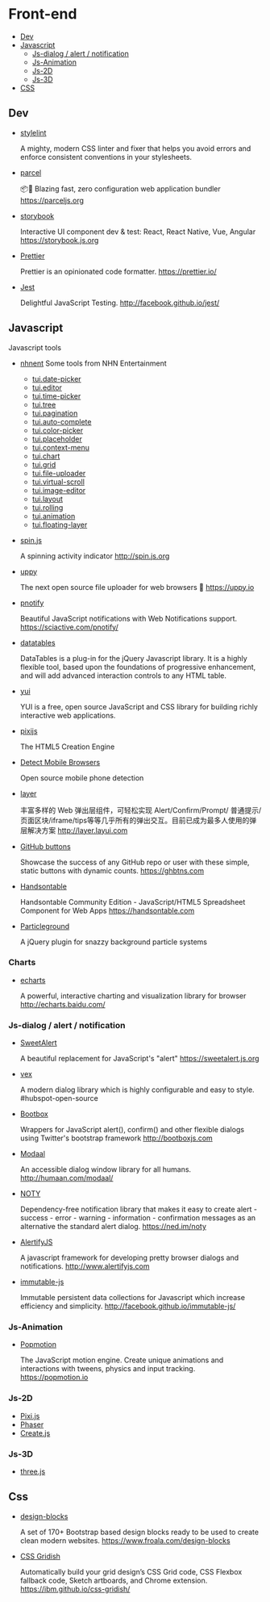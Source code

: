 # Front-end

- [Dev](#dev)
- [Javascript](#javascript)
  - [Js-dialog / alert / notification](#js-dialog--alert--notification)
  - [Js-Animation](#js-animation)
  - [Js-2D](#js-2d)
  - [Js-3D](#js-3d)
- [CSS](#css)

## Dev

- [stylelint](https://stylelint.io/)

  A mighty, modern CSS linter and fixer that helps you avoid errors and enforce consistent conventions in your stylesheets.
  
- [parcel](https://github.com/parcel-bundler/parcel)

  📦🚀 Blazing fast, zero configuration web application bundler https://parceljs.org

- [storybook](https://github.com/storybooks/storybook)

  Interactive UI component dev & test: React, React Native, Vue, Angular https://storybook.js.org
  
- [Prettier](https://github.com/prettier/prettier)

  Prettier is an opinionated code formatter. https://prettier.io/
  
- [Jest](https://facebook.github.io/jest/)

  Delightful JavaScript Testing. http://facebook.github.io/jest/

## Javascript

Javascript tools

- [nhnent](https://github.com/nhnent) Some tools from NHN Entertainment
  - [tui.date-picker](https://github.com/nhnent/tui.date-picker)
  - [tui.editor](https://github.com/nhnent/tui.editor)
  - [tui.time-picker](https://github.com/nhnent/tui.time-picker)
  - [tui.tree](https://github.com/nhnent/tui.tree)
  - [tui.pagination](https://github.com/nhnent/tui.pagination)
  - [tui.auto-complete](https://github.com/nhnent/tui.auto-complete)
  - [tui.color-picker](https://github.com/nhnent/tui.color-picker)
  - [tui.placeholder](https://github.com/nhnent/tui.placeholder)
  - [tui.context-menu](https://github.com/nhnent/tui.context-menu)
  - [tui.chart](https://github.com/nhnent/tui.chart)
  - [tui.grid](https://github.com/nhnent/tui.grid)
  - [tui.file-uploader](https://github.com/nhnent/tui.file-uploader)
  - [tui.virtual-scroll](https://github.com/nhnent/tui.virtual-scroll)
  - [tui.image-editor](https://github.com/nhnent/tui.image-editor)
  - [tui.layout](https://github.com/nhnent/tui.layout)
  - [tui.rolling](https://github.com/nhnent/tui.rolling)
  - [tui.animation](https://github.com/nhnent/tui.animation)
  - [tui.floating-layer](https://github.com/nhnent/tui.floating-layer)
  
- [spin.js](https://github.com/fgnass/spin.js)
  
  A spinning activity indicator http://spin.js.org

- [uppy](https://github.com/transloadit/uppy)

  The next open source file uploader for web browsers 🐶 https://uppy.io

- [pnotify](https://github.com/sciactive/pnotify)

  Beautiful JavaScript notifications with Web Notifications support. https://sciactive.com/pnotify/

- [datatables](https://datatables.net)

  DataTables is a plug-in for the jQuery Javascript library. It is a highly flexible tool, based upon the foundations of progressive enhancement, and will add advanced interaction controls to any HTML table.

- [yui](https://yuilibrary.com/)

  YUI is a free, open source JavaScript and CSS library for building richly interactive web applications.

- [pixijs](http://www.pixijs.com/)

  The HTML5 Creation Engine

- [Detect Mobile Browsers](http://detectmobilebrowsers.com/)

  Open source mobile phone detection
  
- [layer](https://github.com/sentsin/layer/)

  丰富多样的 Web 弹出层组件，可轻松实现 Alert/Confirm/Prompt/ 普通提示/页面区块/iframe/tips等等几乎所有的弹出交互。目前已成为最多人使用的弹层解决方案 http://layer.layui.com
  
- [GitHub buttons](https://github.com/mdo/github-buttons)

  Showcase the success of any GitHub repo or user with these simple, static buttons with dynamic counts. https://ghbtns.com
  
- [Handsontable](https://github.com/handsontable/handsontable)

  Handsontable Community Edition - JavaScript/HTML5 Spreadsheet Component for Web Apps https://handsontable.com

- [Particleground](https://github.com/jnicol/particleground)

  A jQuery plugin for snazzy background particle systems

### Charts

- [echarts](https://github.com/ecomfe/echarts)

  A powerful, interactive charting and visualization library for browser http://echarts.baidu.com/

### Js-dialog / alert / notification

- [SweetAlert ](https://github.com/t4t5/sweetalert)

  A beautiful replacement for JavaScript's "alert" https://sweetalert.js.org
  
- [vex](https://github.com/HubSpot/vex)

  A modern dialog library which is highly configurable and easy to style. #hubspot-open-source
  
- [Bootbox](https://github.com/makeusabrew/bootbox)

  Wrappers for JavaScript alert(), confirm() and other flexible dialogs using Twitter's bootstrap framework http://bootboxjs.com
  
- [Modaal](https://github.com/humaan/Modaal)

  An accessible dialog window library for all humans. http://humaan.com/modaal/

- [NOTY](https://github.com/needim/noty)

  Dependency-free notification library that makes it easy to create alert - success - error - warning - information - confirmation messages as an alternative the standard alert dialog. https://ned.im/noty
  
- [AlertifyJS](https://github.com/MohammadYounes/AlertifyJS)

  A javascript framework for developing pretty browser dialogs and notifications. http://www.alertifyjs.com

- [immutable-js](https://github.com/facebook/immutable-js/)

  Immutable persistent data collections for Javascript which increase efficiency and simplicity. http://facebook.github.io/immutable-js/
  
### Js-Animation

  - [Popmotion](https://github.com/popmotion/popmotion)
  
    The JavaScript motion engine. Create unique animations and interactions with tweens, physics and input tracking. https://popmotion.io

### Js-2D

- [Pixi.js](http://www.pixijs.com/)
- [Phaser](http://phaser.io/)
- [Create.js](https://www.createjs.com/)

### Js-3D

- [three.js](https://threejs.org/)
  
## Css

- [design-blocks](https://github.com/froala/design-blocks)

  A set of 170+ Bootstrap based design blocks ready to be used to create clean modern websites. https://www.froala.com/design-blocks
  
- [CSS Gridish](https://github.com/IBM/css-gridish)

  Automatically build your grid design’s CSS Grid code, CSS Flexbox fallback code, Sketch artboards, and Chrome extension. https://ibm.github.io/css-gridish/
  
